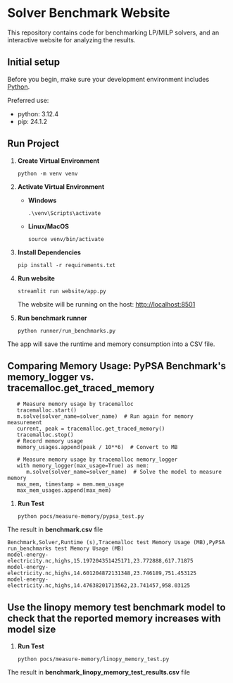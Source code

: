 # Solver Benchmark Website

This repository contains code for benchmarking LP/MILP solvers, and an interactive website for analyzing the results.

## Initial setup

Before you begin, make sure your development environment includes [Python](https://www.python.org/).

Preferred use:
- python: 3.12.4
- pip: 24.1.2

## Run Project

1. **Create Virtual Environment**
   ```shell
   python -m venv venv
   ```

2. **Activate Virtual Environment**
   - **Windows**
     ```shell
     .\venv\Scripts\activate
     ```
   - **Linux/MacOS**
     ```shell
     source venv/bin/activate
     ```

3. **Install Dependencies**
   ```shell
   pip install -r requirements.txt
   ```

4. **Run website**
   ```shell
   streamlit run website/app.py
   ```
   The website will be running on the host: [http://localhost:8501](http://localhost:8501)


5. **Run benchmark runner**
   ```shell
   python runner/run_benchmarks.py
   ```

The app will save the runtime and memory consumption into a CSV file.

## Comparing Memory Usage: PyPSA Benchmark's memory_logger vs. tracemalloc.get_traced_memory
```
   # Measure memory usage by tracemalloc
   tracemalloc.start()
   m.solve(solver_name=solver_name)  # Run again for memory measurement
   current, peak = tracemalloc.get_traced_memory()
   tracemalloc.stop()
   # Record memory usage
   memory_usages.append(peak / 10**6)  # Convert to MB

   # Measure memory usage by tracemalloc memory_logger
   with memory_logger(max_usage=True) as mem:
      m.solve(solver_name=solver_name)  # Solve the model to measure memory
   max_mem, timestamp = mem.mem_usage
   max_mem_usages.append(max_mem)
```

1. **Run Test**
   ```shell
   python pocs/measure-memory/pypsa_test.py
   ```

The result in **benchmark.csv** file
```
Benchmark,Solver,Runtime (s),Tracemalloc test Memory Usage (MB),PyPSA run_benchmarks test Memory Usage (MB)
model-energy-electricity.nc,highs,15.197204351425171,23.772888,617.71875
model-energy-electricity.nc,highs,14.601204872131348,23.746189,751.453125
model-energy-electricity.nc,highs,14.47638201713562,23.741457,958.03125
```

## Use the linopy memory test benchmark model to check that the reported memory increases with model size
1. **Run Test**
   ```shell
   python pocs/measure-memory/linopy_memory_test.py
   ```

The result in **benchmark_linopy_memory_test_results.csv** file

